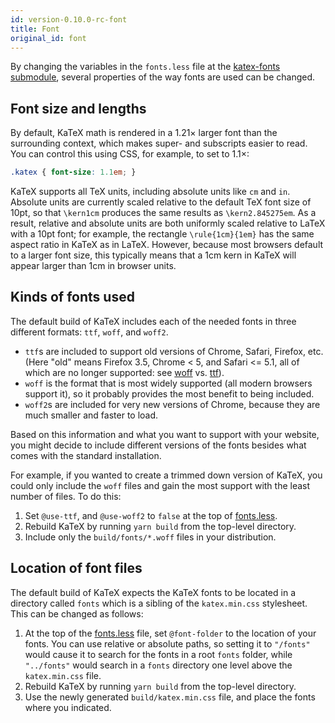 ```yaml
---
id: version-0.10.0-rc-font
title: Font
original_id: font
---
```

By changing the variables in the `fonts.less` file at the [katex-fonts submodule](https://github.com/KaTeX/katex-fonts/),
several properties of the way fonts are used can be changed.

## Font size and lengths
By default, KaTeX math is rendered in a 1.21× larger font than the surrounding
context, which makes super- and subscripts easier to read. You can control
this using CSS, for example, to set to 1.1×:

```css
.katex { font-size: 1.1em; }
```

KaTeX supports all TeX units, including absolute units like `cm` and `in`.
Absolute units are currently scaled relative to the default TeX font size of
10pt, so that `\kern1cm` produces the same results as `\kern2.845275em`.
As a result, relative and absolute units are both uniformly scaled relative
to LaTeX with a 10pt font; for example, the rectangle `\rule{1cm}{1em}` has
the same aspect ratio in KaTeX as in LaTeX.  However, because most browsers
default to a larger font size, this typically means that a 1cm kern in KaTeX
will appear larger than 1cm in browser units.

## Kinds of fonts used

The default build of KaTeX includes each of the needed fonts in three different formats: `ttf`, `woff`, and `woff2`.

- `ttf`s are included to support old versions of Chrome, Safari, Firefox, etc. (Here "old" means Firefox 3.5, Chrome < 5, and Safari <= 5.1, all of which are no longer supported: see [woff](http://caniuse.com/#search=woff) vs. [ttf](http://caniuse.com/#search=ttf)).
- `woff` is the format that is most widely supported (all modern browsers support it), so it probably provides the most benefit to being included.
- `woff2`s are included for very new versions of Chrome, because they are much smaller and faster to load.

Based on this information and what you want to support with your website, you might decide to include different versions of the fonts besides what comes with the standard installation.

For example, if you wanted to create a trimmed down version of KaTeX, you could only include the `woff` files and gain the most support with the least number of files. To do this:

1. Set `@use-ttf`, and `@use-woff2` to `false` at the top of [fonts.less](https://github.com/KaTeX/katex-fonts/blob/master/fonts.less).
2. Rebuild KaTeX by running `yarn build` from the top-level directory.
3. Include only the `build/fonts/*.woff` files in your distribution.

## Location of font files

The default build of KaTeX expects the KaTeX fonts to be located in a directory called `fonts` which is a sibling of the `katex.min.css` stylesheet. This can be changed as follows:

1. At the top of the [fonts.less](https://github.com/KaTeX/katex-fonts/blob/master/fonts.less) file, set `@font-folder` to the location of your fonts. You can use relative or absolute paths, so setting it to `"/fonts"` would cause it to search for the fonts in a root `fonts` folder, while `"../fonts"` would search in a `fonts` directory one level above the `katex.min.css` file.
2. Rebuild KaTeX by running `yarn build` from the top-level directory.
3. Use the newly generated `build/katex.min.css` file, and place the fonts where you indicated.
